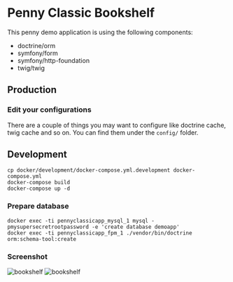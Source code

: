 # Penny Classic Bookshelf

This penny demo application is using the following components:

- doctrine/orm
- symfony/form
- symfony/http-foundation
- twig/twig


## Production

### Edit your configurations
There are a couple of things you may want to configure like doctrine cache, twig cache and so on.
You can find them under the `config/` folder.

## Development

```
cp docker/development/docker-compose.yml.development docker-compose.yml
docker-compose build
docker-compose up -d
```

### Prepare database

```
docker exec -ti pennyclassicapp_mysql_1 mysql -pmysupersecretrootpassword -e 'create database demoapp'
docker exec -ti pennyclassicapp_fpm_1 ./vendor/bin/doctrine orm:schema-tool:create
```

### Screenshot

![bookshelf](http://i.imgur.com/Up5tHCd.png)
![bookshelf](http://i.imgur.com/Df4X2uC.png)